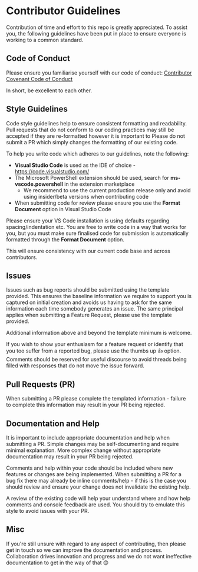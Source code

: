 # Contributor Guidelines

Contribution of time and effort to this repo is greatly appreciated. To assist you, the following guidelines have been put in place to ensure everyone is working to a common standard.

## Code of Conduct

Please ensure you familiarise yourself with our code of conduct: [Contributor Covenant Code of Conduct](Contributor_Covenant_Code_of_Conduct.md)

In short, be excellent to each other.

## Style Guidelines

Code style guidelines help to ensure consistent formatting and readability. Pull requests that do not conform to our coding practices may still be accepted if they are re-formatted however it is important to
Please do not submit a PR which simply changes the formatting of our existing code.

To help you write code which adheres to our guidelines, note the following:

*	**Visual Studio Code** is used as the IDE of choice - https://code.visualstudio.com/
*	The Microsoft PowerShell extension should be used, search for **ms-vscode.powershell** in the extension marketplace
    * We recommend to use the current production release only and avoid using insider/beta versions when contributing code
*	When submitting code for review please ensure you use the **Format Document** option in Visual Studio Code

Please ensure your VS Code installation is using defaults regarding spacing/indentation etc. You are free to write code in a way that works for you, but you must make sure finalised code for submission is automatically formatted through the **Format Document** option. 

This will ensure consistency with our current code base and across contributors.

## Issues

Issues such as bug reports should be submitted using the template provided. This ensures the baseline information we require to support you is captured on initial creation and avoids us having to ask for the same information each time somebody generates an issue. The same principal applies when submitting a Feature Request, please use the template provided.

Additional information above and beyond the template minimum is welcome.

If you wish to show your enthusiasm for a feature request or identify that you too suffer from a reported bug, please use the thumbs up :thumbsup: option. Comments should be reserved for useful discourse to avoid threads being filled with responses that do not move the issue forward.

## Pull Requests (PR)

When submitting a PR please complete the templated information - failure to complete this information may result in your PR being rejected.

## Documentation and Help

It is important to include appropriate documentation and help when submitting a PR. Simple changes may be self-documenting and require minimal explanation. More complex change without appropriate documentation may result in your PR being rejected.

Comments and help within your code should be included where new features or changes are being implemented. When submitting a PR for a bug fix there may already be inline comments/help - if this is the case you should review and ensure your change does not invalidate the existing help.

A review of the existing code will help your understand where and how help comments and console feedback are used. You should try to emulate this style to avoid issues with your PR.

## Misc

If you're still unsure with regard to any aspect of contributing, then please get in touch so we can improve the documentation and process.
Collaboration drives innovation and progress and we do not want ineffective documentation to get in the way of that 😊
